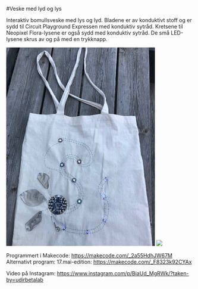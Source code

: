 #Veske med lyd og lys

Interaktiv bomullsveske med lys og lyd. Bladene er av konduktivt stoff og er sydd til Circuit Playground Expressen med konduktiv sytråd. Kretsene til Neopixel Flora-lysene er også sydd med konduktiv sytråd. De små LED-lysene skrus av og på med en trykknapp.

<img src="https://github.com/udirbetalab/E-tekstiler/blob/master/Circuit_Playground/tote%20bag.jpg" width="400"> <img src="https://github.com/udirbetalab/E-tekstiler/blob/master/Circuit_Playground/totebag2.jpg" width="300"><br>

Programmert i Makecode: https://makecode.com/_2a55HdhJW67M <br>
Alternativt program: 17.mai-edition: https://makecode.com/_F8323k92CYAx

Video på Instagram: https://www.instagram.com/p/BiaUd_MgRWk/?taken-by=udirbetalab
